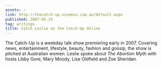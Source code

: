 ```yaml
---
assets: ~
link: http://thecatch-up.ninemsn.com.au/default.aspx
published: 2007-05-25
tag: writings
title: Catch Leslie on the Catch-Up Online
---
```

The Catch-Up is a weekday talk show premiering early in 2007. Covering
news, entertainment, lifestyle, beauty, fashion and gossip, the show is
pitched at Australian women. Leslie spoke about *The Abortion Myth* with
hosts Libby Gore, Mary Moody, Lise Oldfield and Zoe Sheridan.
